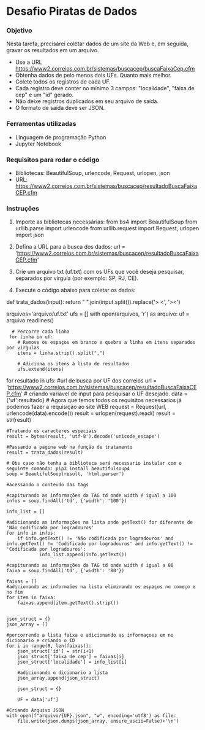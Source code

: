 # Desafio Piratas de Dados

### Objetivo
Nesta tarefa, precisarei coletar dados de um site da Web e, em seguida, gravar os resultados em um arquivo.

- Use a URL https://www2.correios.com.br/sistemas/buscacep/buscaFaixaCep.cfm
- Obtenha dados de pelo menos dois UFs. Quanto mais melhor.
- Colete todos os registros de cada UF.
- Cada registro deve conter no mínimo 3 campos: "localidade", "faixa de cep" e um "id" gerado.
- Não deixe registros duplicados em seu arquivo de saída.
- O formato de saída deve ser JSON.

### Ferramentas utilizadas
- Linguagem de programação Python
- Jupyter Notebook

### Requisitos para rodar o código
- Bibliotecas: BeautifulSoup, urlencode, Request, urlopen, json
- URL: https://www2.correios.com.br/sistemas/buscacep/resultadoBuscaFaixaCEP.cfm

### Instruções
1. Importe as bibliotecas necessárias:
from bs4 import BeautifulSoup
from urllib.parse import urlencode
from urllib.request import Request, urlopen
import json


2. Defina a URL para a busca dos dados:
url = 'https://www2.correios.com.br/sistemas/buscacep/resultadoBuscaFaixaCEP.cfm'

3. Crie um arquivo txt (uf.txt) com os UFs que você deseja pesquisar, separados por vírgula (por exemplo: SP, RJ, CE).

4. Execute o código abaixo para coletar os dados:

def trata_dados(input):
    return " ".join(input.split()).replace('> <', '><')

arquivos='arquivo/uf.txt'
ufs = []
with open(arquivos, 'r') as arquivo:
     uf = arquivo.readlines()

      # Percorre cada linha
     for linha in uf:
        # Remove os espaços em branco e quebra a linha em itens separados por vírgulas
        itens = linha.strip().split(",")
        
        # Adiciona os itens à lista de resultados
        ufs.extend(itens)


for resultado in ufs:
    #url de busca por UF dos correios
    url = 'https://www2.correios.com.br/sistemas/buscacep/resultadoBuscaFaixaCEP.cfm'
    # criando variavel de input para pesquisar o UF desejado.
    data = {'uf':resultado}
    # Agora que temos todos os requisitos necessarios já podemos fazer a requisição ao site WEB
    request = Request(url, urlencode(data).encode())
    result = urlopen(request).read()
    result = str(result)
    
    #Tratando os caracteres especiais
    result = bytes(result, 'utf-8').decode('unicode_escape')
    
    #Passando a pagina web na função de tratamento
    result = trata_dados(result)
    
    # Obs caso não tenha a biblioteca será necessario instalar com o seguinte comando: pip3 install beautifulsoup4
    soup = BeautifulSoup(result, 'html.parser')
        
    #acessando o conteudo das tags
    
    #capiturando as informações da TAG td onde width é igual a 100
    infos = soup.findAll('td', {'width': '100'})
    
    info_list = []
    
    #adicionando as informações na lista onde getText() for diferente de 'Não codificada por logradouros'
    for info in infos:
        if info.getText() != 'Não codificada por logradouros' and info.getText() != 'Codificado por logradouros' and info.getText() != 'Codificada por logradouros':
                info_list.append(info.getText())
    
    #capiturando as informações da TAG td onde width é igual a 80
    faixa = soup.findAll('td', {'width': '80'})
    
    faixas = []
    #adicionando as informaões na lista eliminando os espaços no começo e no fim 
    for item in faixa:
        faixas.append(item.getText().strip())
    
    
    json_struct = {}
    json_array = []
    
    #percorrendo a lista faixa e adicionando as informaçoes em no dicionario e criando o ID 
    for i in range(0, len(faixas)):
        json_struct['id'] = str(i+1)
        json_struct['faixa_de_cep'] = faixas[i]
        json_struct['localidade'] = info_list[i]
    
        #adicionando o dicionario a lista
        json_array.append(json_struct)
    
        json_struct = {}
    
        UF = data['uf']

    #Criando Arquivo JSON
    with open(f"arquivo/{UF}.json", "w", encoding='utf8') as file:
        file.write(json.dumps(json_array, ensure_ascii=False)+'\n')
